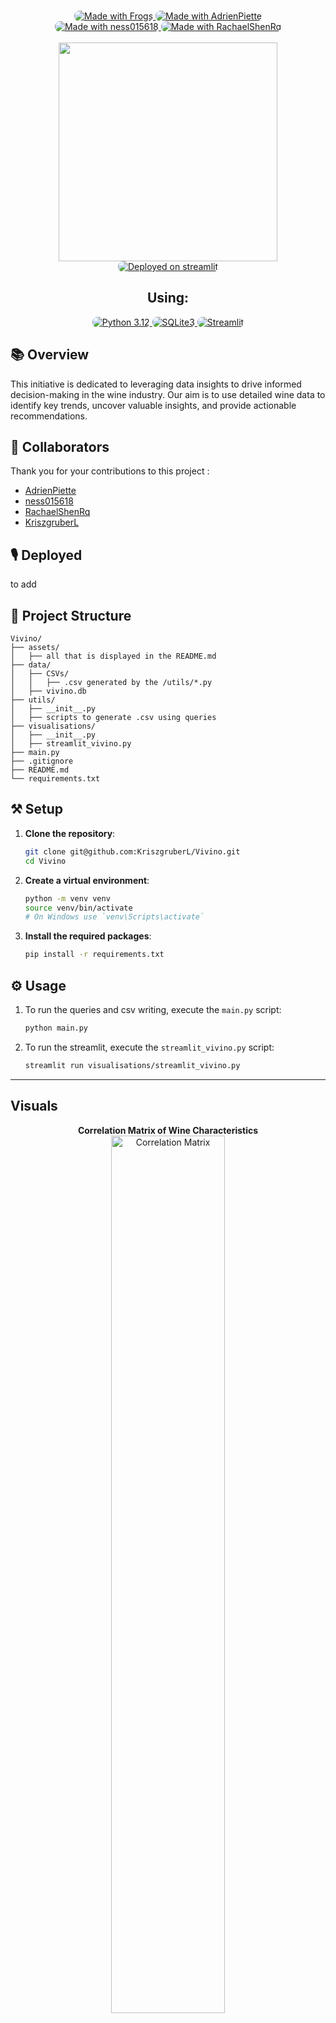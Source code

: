 <p align="center">
    <br>
    <a href="https://github.com/KriszgruberL" target="_blank">
        <img alt="Made with Frogs" src="./assets/made-with-🐸.svg" style="border-radius:0.5rem">
    </a>
    <a href="https://github.com/AdrienPiette" target="_blank">
        <img alt="Made with AdrienPiette" src="assets/with-adrienpiette.svg" style="border-radius:0.5rem">
    </a>
    <br>
    <a href="https://github.com/ness015618" target="_blank">
        <img alt="Made with ness015618" src="assets/with-ness015618.svg" style="border-radius:0.5rem">
    </a>
    <a href="https://github.com/RachaelShenRq" target="_blank">
        <img alt="Made with RachaelShenRq" src="assets/with-rachaelshenrq.svg" style="border-radius:0.5rem">
    </a>
    <br>
    <br>
    <a><img src="./assets/vivono_logo.png" width="350" /></a>
    <br>
    <a href="dotdotdot" target="_blank">
        <img alt="Deployed on streamlit" src="https://img.shields.io/badge/Deployed_on_Streamlit%20-%20Streamlit?style=for-the-badge&logo=streamlit&logoColor=black&logoSize=auto&labelColor=%23F6A296&color=%23FFDAB9" style="border-radius:0.5rem">
    </a>
    <br>
    <h2 align="center">Using:</h2>
</p>

<p align="center">
    <a href="https://www.python.org/downloads/release/python-3120/">
        <img alt="Python 3.12" src="https://img.shields.io/badge/Python_3.12%20-%20Python?style=for-the-badge&logo=python&logoSize=auto&labelColor=%23FFDAB9&color=%23FFDAB9" style="border-radius:0.5rem">
    </a>
    <a href="https://www.sqlite.org/docs.html">
        <img alt="SQLite3" src="https://img.shields.io/badge/SQLite3%20-%20SQLite3?style=for-the-badge&logo=sqlite&logoColor=white&logoSize=auto&labelColor=%23F08080&color=%23F08080" style="border-radius:0.5rem">
    </a>
    <a href="https://docs.streamlit.io/" target="_blank">
        <img alt="Streamlit" src="https://img.shields.io/badge/Streamlit%20-%20Streamlit?style=for-the-badge&logo=streamlit&logoColor=white&logoSize=auto&labelColor=%23B45F5F&color=%23B45F5F" style="border-radius:0.5rem">
    </a>
</p>



## 📚 Overview

  This initiative is dedicated to leveraging data insights to drive informed decision-making in the wine industry. Our aim is to use detailed wine data to identify key trends, uncover valuable insights, and provide actionable recommendations. 

## 🕺 Collaborators
Thank you for your contributions to this project : 

- [AdrienPiette](https://github.com/AdrienPiette)
- [ness015618](https://github.com/ness015618)
- [RachaelShenRq](https://github.com/RachaelShenRq)
- [KriszgruberL](https://github.com/KriszgruberL)


## 🎙️ Deployed
to add 

## 🚧 Project Structure
```
Vivino/
├── assets/
│   ├── all that is displayed in the README.md
├── data/
│   ├── CSVs/
│   │   ├── .csv generated by the /utils/*.py
│   ├── vivino.db
├── utils/
│   ├── __init__.py
│   ├── scripts to generate .csv using queries
├── visualisations/
│   ├── __init__.py
│   ├── streamlit_vivino.py
├── main.py
├── .gitignore
├── README.md
└── requirements.txt

```

## ⚒️ Setup

1. **Clone the repository**:
    ```sh
    git clone git@github.com:KriszgruberL/Vivino.git
    cd Vivino
    ```

2. **Create a virtual environment**:
    ```sh
    python -m venv venv
    source venv/bin/activate  
    # On Windows use `venv\Scripts\activate`
    ```

3. **Install the required packages**:
    ```sh
    pip install -r requirements.txt
    ```

## ⚙️ Usage

1. To run the queries and csv writing, execute the `main.py` script:
    ```sh
    python main.py
    ```

2. To run the streamlit, execute the `streamlit_vivino.py` script:
    ```sh
    streamlit run visualisations/streamlit_vivino.py
    ```

---
## Visuals

<p align="center">
    <strong>Correlation Matrix of Wine Characteristics</strong>
    <br>
    <img src="/assets/image.png" alt="Correlation Matrix" width="60%">
</p>
<br>

<p align="center">
    <strong>Top 3 Wineries with the Highest Average Rating</strong>
    <br>
    <img src="/assets/image2.png" alt="Top 3 Wineries" width="60%">
</p>
<br>
<p align="center">
    <strong>Top 10 Wines by Average Rating Count</strong>
    <br>
    <img src="/assets/image3.png" alt="Top 10 Wines" width="60%">
</p>

---

### 👀 Classes Overview

#### **main.py**
The entry point of the application. It orchestrates the execution of various data processing scripts that query the database and generate CSV files.

**Functions:**
- `main()`: Connects to the database, runs a series of query functions to generate CSV reports, and then closes the database connection. The specific queries executed include:
  - `query_limited_budget(cursor)`: Prioritizes marketing efforts by country based on user counts and wine ratings.
  - `query_highlight_wine(cursor)`: Identifies top wines to highlight for increased sales.
  - `query_top_wineries(cursor)`: Lists the best wineries based on wine ratings.
  - `query_favorites_taste(cursor)`: Finds wines that match specific taste profiles.
  - `query_common_grapes(cursor)`: Determines the most common grape varieties and their top-rated wines.
  - `query_wine_by_taste(cursor)`: Retrieves top wines based on taste characteristics.
  - `query_best_vintage_and_wine_per_country(cursor)`: Generates a leaderboard for countries based on wine and vintage ratings.

---
#### **utils/**
Contains utility scripts for querying the database, processing data, and generating CSV files.

- **connect_db.py**:
  - `connect_to_db() -> tuple[sqlite3.Connection, sqlite3.Cursor]`: Establishes a connection to the SQLite database and returns both the connection and the cursor.
  - `close_db(connexion: sqlite3.Connection) -> None`: Closes the provided database connection.

- **carbernet_per_rating.py**:
  - `query_cabernet_by_rating(cursor: sqlite3.Cursor) -> None`: Retrieves data about Cabernet Sauvignon wines, focusing on their ratings, and saves the results to a CSV file.

The rest of the files are the same with different queries

---

#### **visualisations/**

Contains scripts to create visualizations for analyzing and presenting the wine data.

- #### **streamlit_vivino.py**
   Powers the Streamlit dashboard, which visualizes wine data processed and stored in CSV files.

   **Main Features:**
   - **Data Loading**: Loads various CSV files into Pandas DataFrames for analysis.
   - **Sidebar Navigation**: Allows users to navigate between different visualizations and analysis pages.
   - **Pages**:
     - **Project Context**: Provides an overview of the project's goals and objectives.
     - **Queries Overview**: Explains specific SQL queries used in the project, along with their optimization strategies.
     - **Top 10 Wines**: Visualizes the top 10 wines based on ratings and potential sales impact.
     - **Country to Prioritize**: Identifies which countries should be targeted for marketing based on user data.
     - **Top 3 Wineries**: Displays the highest-rated wineries.
     - **Customer Cluster**: Analyzes customer taste preferences and identifies wines matching those profiles.
     - **Most Common Grapes**: Showcases the most common grape varieties and their top-rated wines.
     - **Country Leaderboard**: Ranks countries based on their average wine ratings.
     - **Top 5 Cabernet Sauvignon**: Highlights the top 5 Cabernet Sauvignon wines.
     - **Top Wine by Characteristics**: Identifies wines with the highest ratings based on specific characteristics.

   **Functions:**
   - `display_aggrid_table(df, title="Table", height=400)`: Displays a DataFrame as an interactive table using AgGrid within the Streamlit application.
----

#### **data/**
Contains data files used and generated by the scripts.
- #### **CSVs/**: Directory containing the results CSVs from utils/

  This directory contains CSV files generated by the scripts in the `utils/` directory. Each CSV file holds specific data extracted and processed from the Vivino database.

- **vivino.db**: 
    - The SQLite database containing the raw data used for generating the CSV files. This database includes tables with detailed information on wines, regions, grapes, ratings, and user interactions, serving as the primary data source for the project.
---
#### **Other Files**

- `.gitignore`: Specifies which files and directories to ignore in Git.
- `README.md`: Provides an overview and instructions for the project.
- `requirements.txt`: Lists required Python packages and their versions.

---

## 📃 Libraries documentation

- **[Sqlite3](https://docs.python.org/3/library/sqlite3.html)**
- **[Pandas](https://pandas.pydata.org/docs/)**
- **[Streamlit](https://docs.streamlit.io/)**
- **[Plotly](https://plotly.com/python/)**
- **[St-aggrid](https://pypi.org/project/streamlit-aggrid/)**

## 🎯 Requirements

- `sqlite3`
- `pandas`
- `streamlit`
- `plotly`
- `st-aggrid`

